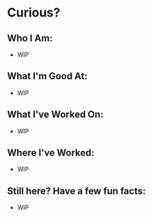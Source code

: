 <h1>Curious?</h1>

<h2>Who I Am:</h2>

- WIP

<h2>What I'm Good At:</h2>

- WIP

<h2> What I've Worked On:</h2>

- WIP

<h2> Where I've Worked:</h2>

- WIP

<h2> Still here? Have a few fun facts:</h2>

- WIP


<!--
**GeorgiaHarris/GeorgiaHarris** is a ✨ _special_ ✨ repository because its `README.md` (this file) appears on your GitHub profile.

Here are some ideas to get you started:

- 🔭 I’m currently working on ...
- 🌱 I’m currently learning ...
- 👯 I’m looking to collaborate on ...
- 🤔 I’m looking for help with ...
- 💬 Ask me about ...
- 📫 How to reach me: ...
- 😄 Pronouns: ...
- ⚡ Fun fact: ...
-->
